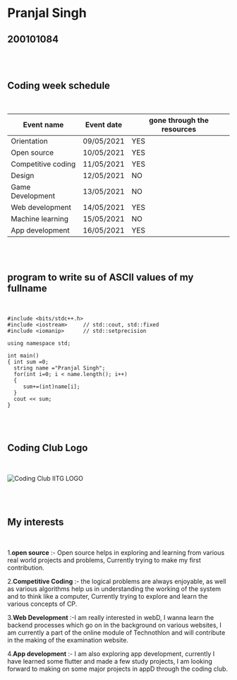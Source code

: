 # Pranjal Singh
## 200101084

<br>
<br>

## Coding week schedule

<br>

| Event name           | Event date | gone through the resources   |
|----------------------|------------|------------------------------|
| Orientation          | 09/05/2021 | YES                          |
| Open source          | 10/05/2021 | YES                          |
| Competitive coding   | 11/05/2021 | YES                          |
| Design               | 12/05/2021 | NO                           |
| Game Development     | 13/05/2021 | NO                           |
| Web development      | 14/05/2021 | YES                          |
| Machine learning     | 15/05/2021 | NO                           |
| App development      | 16/05/2021 | YES                          |


<br>
<br>

## program to write su of ASCII values of my fullname

<br>


```
#include <bits/stdc++.h>
#include <iostream>     // std::cout, std::fixed
#include <iomanip>      // std::setprecision

using namespace std;

int main()
{ int sum =0;
  string name ="Pranjal Singh";
  for(int i=0; i < name.length(); i++)
  {
     sum+=(int)name[i];
  }
  cout << sum;
}

```

<br>
<br>

## Coding Club Logo

<br>

![Coding Club IITG LOGO ](https://raw.githubusercontent.com/codingiitg/open_source_submission/main/coding-club%20logo.png)

<br>
<br>

## My interests

<br>

1.**open source** :- Open source helps in exploring and learning from various real world projects and problems, Currently trying to make my first contribution.

2.**Competitive Coding** :- the logical problems are always enjoyable, as well as various algorithms help us in understanding the working of the system and to think like a computer, Currently trying to explore and learn the various concepts of CP.

3.**Web Development** :-I am really interested in webD, I wanna learn the backend processes which go on in the background on various websites, I am currently a part of the online module of Technothlon and will contribute in the making of the examination website.

4.**App development** :- I am also exploring app development, currently I have learned some flutter and made a few study projects, I am looking forward to making on some major projects in appD through the coding club.
